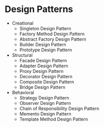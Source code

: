 # Design Patterns

- Creational
  - Singleton Design Pattern
  - Factory Method Design Pattern
  - Abstract Factory Design Pattern
  - Builder Design Pattern
  - Prototype Design Pattern
- Structural
  - Facade Design Pattern
  - Adapter Design Pattern
  - Proxy Design Pattern
  - Decorator Design Pattern
  - Composite Design Pattern
  - Bridge Design Pattern
- Behavioral
  - Strategy Design Pattern
  - Observer Design Pattern
  - Chain of Responsibility Design Pattern
  - Memento Design Pattern
  - Template Method Design Pattern
